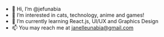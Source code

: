 - 👋 Hi, I’m @jefunabia
- 👀 I’m interested in cats, technology, anime and games!
- 🌱 I’m currently learning React.js, UI/UX and Graphics Design 
- 📫 You may reach me at janelleunabia@gmail.com

<!---
jefunabia/jefunabia is a ✨ special ✨ repository because its `README.md` (this file) appears on your GitHub profile.
You can click the Preview link to take a look at your changes.
--->
